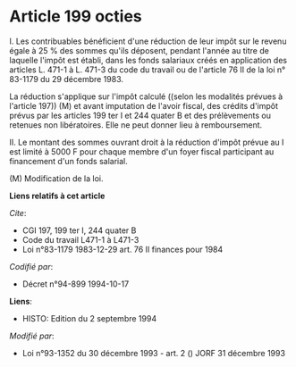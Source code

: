 # Article 199 octies

I. Les contribuables bénéficient d'une réduction de leur impôt sur le revenu égale à 25 % des sommes qu'ils déposent, pendant
l'année au titre de laquelle l'impôt est établi, dans les fonds salariaux créés en application des articles L. 471-1 à L.
471-3 du code du travail ou de l'article 76 II de la loi n° 83-1179 du 29 décembre 1983.

La réduction s'applique sur l'impôt calculé ((selon les modalités prévues à l'article 197)) (M) et avant imputation de
l'avoir fiscal, des crédits d'impôt prévus par les articles 199 ter I et 244 quater B et des prélèvements ou retenues non
libératoires. Elle ne peut donner lieu à remboursement.

II. Le montant des sommes ouvrant droit à la réduction d'impôt prévue au I est limité à 5000 F pour chaque membre d'un foyer
fiscal participant au financement d'un fonds salarial.

(M) Modification de la loi.

**Liens relatifs à cet article**

_Cite_:

  - CGI 197, 199 ter I, 244 quater B
  - Code du travail L471-1 à L471-3
  - Loi n°83-1179 1983-12-29 art. 76 II finances pour 1984

_Codifié par_:

  - Décret n°94-899 1994-10-17

**Liens**:

  - HISTO: Edition du 2 septembre 1994

_Modifié par_:

  - Loi n°93-1352 du 30 décembre 1993 - art. 2 () JORF 31 décembre 1993
